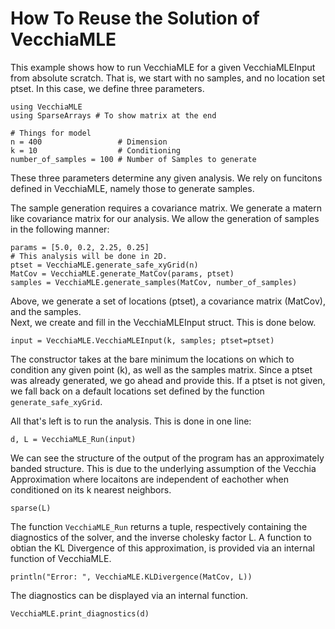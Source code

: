 # How To Reuse the Solution of VecchiaMLE 

This example shows how to run VecchiaMLE for a given VecchiaMLEInput from absolute scratch. That is, we start with
no samples, and no location set ptset. In this case, we define three parameters.

```@example HowToRun
using VecchiaMLE
using SparseArrays # To show matrix at the end 

# Things for model
n = 400                 # Dimension
k = 10                  # Conditioning
number_of_samples = 100 # Number of Samples to generate
```

These three parameters determine any given analysis. We rely on funcitons defined in 
VecchiaMLE, namely those to generate samples.   

The sample generation requires a covariance matrix. We generate a matern like
covariance matrix for our analysis. We allow the generation of samples in the following manner:

```@example HowToRun
params = [5.0, 0.2, 2.25, 0.25]
# This analysis will be done in 2D.
ptset = VecchiaMLE.generate_safe_xyGrid(n)
MatCov = VecchiaMLE.generate_MatCov(params, ptset)
samples = VecchiaMLE.generate_samples(MatCov, number_of_samples)
```

Above, we generate a set of locations (ptset), a covariance matrix (MatCov), and the samples.  
Next, we create and fill in the VecchiaMLEInput struct. This is done below.

```@example HowToRun
input = VecchiaMLE.VecchiaMLEInput(k, samples; ptset=ptset)
```

The constructor takes at the bare minimum the locations on which to condition any given point (k), 
as well as the samples matrix. Since a ptset was already generated, we go ahead and provide this. If 
a ptset is not given, we fall back on a default locations set defined by the function `generate_safe_xyGrid`. 

All that's left is to run the analysis. This is done in one line:

```@example HowToRun
d, L = VecchiaMLE_Run(input)
```

We can see the structure of the output of the program has an approximately banded structure. 
This is due to the underlying assumption of the Vecchia Approximation where locaitons are independent of 
eachother when conditioned on its k nearest neighbors. 

```@example HowToRun
sparse(L)
```  

The function `VecchiaMLE_Run` returns a tuple, respectively containing the diagnostics of the solver, and the inverse cholesky factor L.
A function to obtian the KL Divergence of this approximation, is provided via an internal function of VecchiaMLE.  

```@example HowToRun
println("Error: ", VecchiaMLE.KLDivergence(MatCov, L))
```

The diagnostics can be displayed via an internal function. 

```@example HowToRun
VecchiaMLE.print_diagnostics(d)
```
